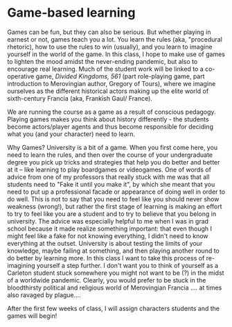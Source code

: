 # Game-based learning

Games can be fun, but they can also be serious. But whether playing in earnest or not, games teach you a lot. You learn the rules (aka, "procedural rhetoric), how to use the rules to win (usually), and you learn to imagine yourself in the world of the game. In this class, I hope to make use of games to lighten the mood amidst the never-ending pandemic, but also to encourage real learning. Much of the student work will be linked to a co-operative game, _Divided Kingdoms, 561_ (part role-playing game, part introduction to Merovingian author, Gregory of Tours), where we imagine ourselves as the different historical actors making up the elite world of sixth-century Francia (aka, Frankish Gaul/ France).&#x20;

We are running the course as a game as a result of conscious pedagogy. Playing games makes you think about history differently - the students become actors/player agents and thus become responsible for deciding what you (and your character) need to learn.&#x20;

Why Games? University is a bit of a game. When you first come here, you need to learn the rules, and then over the course of your undergraduate degree you pick up tricks and strategies that help you do better and better at it – like learning to play boardgames or videogames. One of words of advice from one of my professors that really stuck with me was that all students need to "Fake it until you make it", by which she meant that you need to put up a professional facade or appearance of doing well in order to do well. This is not to say that you need to feel like you should never show weakness (wrong!), but rather the first stage of learning is making an effort to try to feel like you are a student and to try to believe that you belong in university. The advice was especially helpful to me when I was in grad school because it made realize something important: that even though I might feel like a fake for not knowing everything, I didn't need to know everything at the outset. University is about testing the limits of your knowledge, maybe failing at something, and then playing another round to do better by learning more. In this class I want to take this process of re-imagining yourself a step further. I don't want you to think of yourself as a Carleton student stuck somewhere you might not want to be (?) in the midst of a worldwide pandemic. Clearly, you would prefer to be stuck in the bloodthirsty political and religious world of Merovingian Francia .... at times also ravaged by plague....



After the first few weeks of class, I will assign characters students and the games will begin!
